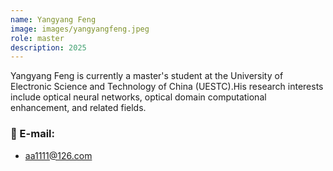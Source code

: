 ```yaml
---
name: Yangyang Feng
image: images/yangyangfeng.jpeg
role: master
description: 2025
---
```


Yangyang Feng is currently a master's student at the University of Electronic Science and Technology of China (UESTC).His research interests include optical neural networks, optical domain computational enhancement, and related fields.

### 📧 E-mail:
- aa1111@126.com
